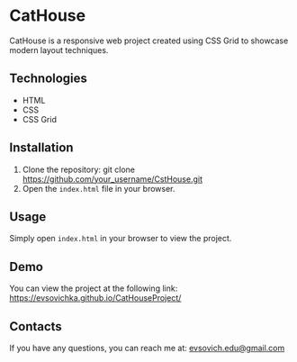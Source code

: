 # CatHouse

CatHouse is a responsive web project created using CSS Grid to showcase modern layout techniques.

## Technologies

- HTML
- CSS
- CSS Grid

## Installation

1. Clone the repository:
   git clone https://github.com/your_username/CstHouse.git
2. Open the `index.html` file in your browser.

## Usage

Simply open `index.html` in your browser to view the project.

## Demo

You can view the project at the following link: https://evsovichka.github.io/CatHouseProject/

## Contacts

If you have any questions, you can reach me at: evsovich.edu@gmail.com
